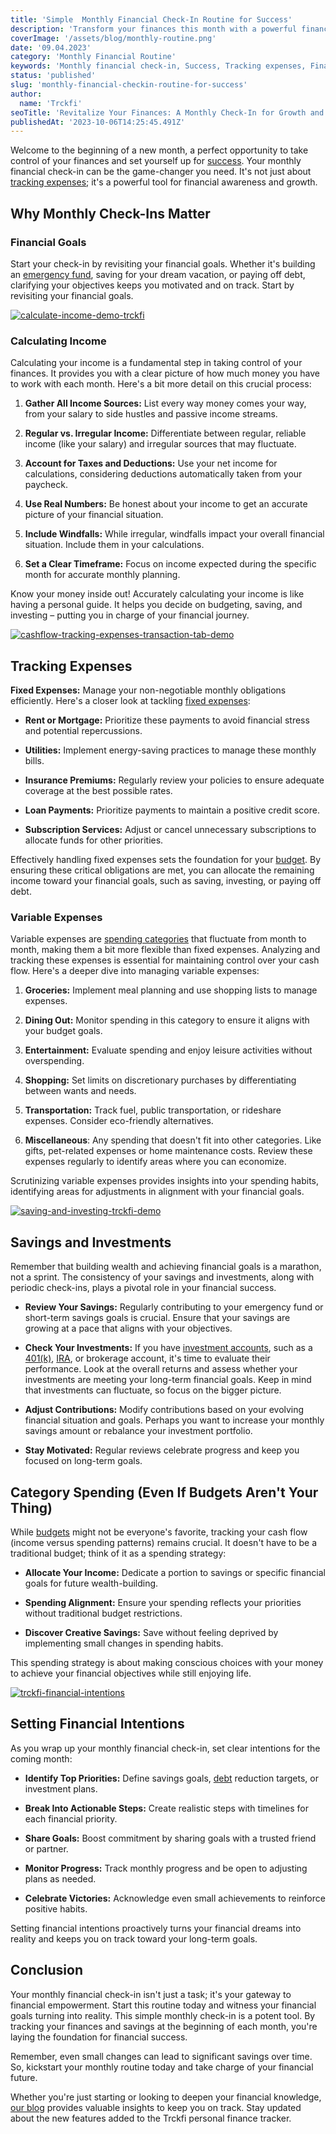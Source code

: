 ```yaml
---
title: 'Simple  Monthly Financial Check-In Routine for Success'
description: 'Transform your finances this month with a powerful financial check-in. It''s not just about tracking expenses; it''s your game-changer for financial awareness and growth.'
coverImage: '/assets/blog/monthly-routine.png'
date: '09.04.2023'
category: 'Monthly Financial Routine'
keywords: 'Monthly financial check-in, Success, Tracking expenses, Financial goals, Calculating income, Fixed expenses, Variable expenses, Monthly Financial Routine, Savings and investments, Category spending,Setting financial intentions'
status: 'published'
slug: 'monthly-financial-checkin-routine-for-success'
author:
  name: 'Trckfi'
seoTitle: 'Revitalize Your Finances: A Monthly Check-In for Growth and Awareness'
publishedAt: '2023-10-06T14:25:45.491Z'
---
```


Welcome to the beginning of a new month, a perfect opportunity to take control of your finances and set yourself up for [success](/blog/optimize-financial-tracking-for-success). Your monthly financial check-in can be the game-changer you need. It's not just about [tracking expenses](/blog/tracking-monthly-expenses); it's a powerful tool for financial awareness and growth.

## Why Monthly Check-Ins Matter

### Financial Goals

Start your check-in by revisiting your financial goals. Whether it's building an [emergency fund](/blog/building-an-emergency-fund), saving for your dream vacation, or paying off debt, clarifying your objectives keeps you motivated and on track. Start by revisiting your financial goals.

[![calculate-income-demo-trckfi](/images/home--8--A0OD.png)](/pricing)

### Calculating Income

Calculating your income is a fundamental step in taking control of your finances. It provides you with a clear picture of how much money you have to work with each month. Here's a bit more detail on this crucial process:

1. **Gather All Income Sources:** List every way money comes your way, from your salary to side hustles and passive income streams.

2. **Regular vs. Irregular Income:** Differentiate between regular, reliable income (like your salary) and irregular sources that may fluctuate.

3. **Account for Taxes and Deductions:** Use your net income for calculations, considering deductions automatically taken from your paycheck.

4. **Use Real Numbers:** Be honest about your income to get an accurate picture of your financial situation.

5. **Include Windfalls:** While irregular, windfalls impact your overall financial situation. Include them in your calculations.

6. **Set a Clear Timeframe:** Focus on income expected during the specific month for accurate monthly planning.

Know your money inside out! Accurately calculating your income is like having a personal guide. It helps you decide on budgeting, saving, and investing – putting you in charge of your financial journey.

[![cashflow-tracking-expenses-transaction-tab-demo](/images/home--11--EyNz.png)](/pricing)

## Tracking Expenses

**Fixed Expenses:** Manage your non-negotiable monthly obligations efficiently. Here's a closer look at tackling [fixed expenses](/blog/tracking-monthly-expenses):

- **Rent or Mortgage:** Prioritize these payments to avoid financial stress and potential repercussions.

- **Utilities:** Implement energy-saving practices to manage these monthly bills.

- **Insurance Premiums:** Regularly review your policies to ensure adequate coverage at the best possible rates.

- **Loan Payments:** Prioritize payments to maintain a positive credit score.

- **Subscription Services:** Adjust or cancel unnecessary subscriptions to allocate funds for other priorities.

Effectively handling fixed expenses sets the foundation for your [budget](/blog/five-truths-about-personal-finance). By ensuring these critical obligations are met, you can allocate the remaining income toward your financial goals, such as saving, investing, or paying off debt.

### Variable Expenses

Variable expenses are [spending categories](/blog/five-truths-about-personal-finance#realistic-budget) that fluctuate from month to month, making them a bit more flexible than fixed expenses. Analyzing and tracking these expenses is essential for maintaining control over your cash flow. Here's a deeper dive into managing variable expenses:

1. **Groceries:** Implement meal planning and use shopping lists to manage expenses.

2. **Dining Out:** Monitor spending in this category to ensure it aligns with your budget goals.

3. **Entertainment:** Evaluate spending and enjoy leisure activities without overspending.

4. **Shopping:** Set limits on discretionary purchases by differentiating between wants and needs.

5. **Transportation:** Track fuel, public transportation, or rideshare expenses. Consider eco-friendly alternatives.

6. **Miscellaneous**: Any spending that doesn't fit into other categories. Like gifts, pet-related expenses or home maintenance costs. Review these expenses regularly to identify areas where you can economize.

Scrutinizing variable expenses provides insights into your spending habits, identifying areas for adjustments in alignment with your financial goals.

[![saving-and-investing-trckfi-demo](/images/home--13--AwNj.png)](/pricing)

## Savings and Investments

Remember that building wealth and achieving financial goals is a marathon, not a sprint. The consistency of your savings and investments, along with periodic check-ins, plays a pivotal role in your financial success.

- **Review Your Savings:** Regularly contributing to your emergency fund or short-term savings goals is crucial. Ensure that your savings are growing at a pace that aligns with your objectives.

- **Check Your Investments:** If you have [investment accounts](/blog/iras-401ks-retirement-planning), such as a [401(k)](/blog/smart-401k-retirement-guide), [IRA](/blog/types-of-ira-investing), or brokerage account, it's time to evaluate their performance. Look at the overall returns and assess whether your investments are meeting your long-term financial goals. Keep in mind that investments can fluctuate, so focus on the bigger picture.

- **Adjust Contributions:** Modify contributions based on your evolving financial situation and goals. Perhaps you want to increase your monthly savings amount or rebalance your investment portfolio.

- **Stay Motivated:** Regular reviews celebrate progress and keep you focused on long-term goals.

## **Category Spending (Even If Budgets Aren't Your Thing)**

While [budgets](/blog/budgeting-made-easy) might not be everyone's favorite, tracking your cash flow (income versus spending patterns) remains crucial. It doesn't have to be a traditional budget; think of it as a spending strategy:

- **Allocate Your Income:** Dedicate a portion to savings or specific financial goals for future wealth-building.

- **Spending Alignment:** Ensure your spending reflects your priorities without traditional budget restrictions.

- **Discover Creative Savings:** Save without feeling deprived by implementing small changes in spending habits.

This spending strategy is about making conscious choices with your money to achieve your financial objectives while still enjoying life.

[![trckfi-financial-intentions](/images/home--14--g0Nj.png)](/pricing)

## **Setting Financial Intentions**

As you wrap up your monthly financial check-in, set clear intentions for the coming month:

- **Identify Top Priorities:** Define savings goals, [debt](/blog/five-truths-about-personal-finance#debt) reduction targets, or investment plans.

- **Break Into Actionable Steps:** Create realistic steps with timelines for each financial priority.

- **Share Goals:** Boost commitment by sharing goals with a trusted friend or partner.

- **Monitor Progress:** Track monthly progress and be open to adjusting plans as needed.

- **Celebrate Victories:** Acknowledge even small achievements to reinforce positive habits.

Setting financial intentions proactively turns your financial dreams into reality and keeps you on track toward your long-term goals.

## Conclusion

Your monthly financial check-in isn't just a task; it's your gateway to financial empowerment. Start this routine today and witness your financial goals turning into reality. This simple monthly check-in is a potent tool. By tracking your finances and savings at the beginning of each month, you're laying the foundation for financial success.

Remember, even small changes can lead to significant savings over time. So, kickstart your monthly routine today and take charge of your financial future.

Whether you're just starting or looking to deepen your financial knowledge, [our blog](/blog) provides valuable insights to keep you on track. Stay updated about the new features added to the Trckfi personal finance tracker.


